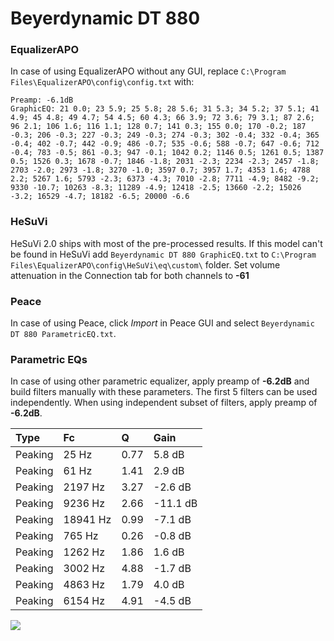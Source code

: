 # Beyerdynamic DT 880

### EqualizerAPO
In case of using EqualizerAPO without any GUI, replace `C:\Program Files\EqualizerAPO\config\config.txt`
with:
```
Preamp: -6.1dB
GraphicEQ: 21 0.0; 23 5.9; 25 5.8; 28 5.6; 31 5.3; 34 5.2; 37 5.1; 41 4.9; 45 4.8; 49 4.7; 54 4.5; 60 4.3; 66 3.9; 72 3.6; 79 3.1; 87 2.6; 96 2.1; 106 1.6; 116 1.1; 128 0.7; 141 0.3; 155 0.0; 170 -0.2; 187 -0.3; 206 -0.3; 227 -0.3; 249 -0.3; 274 -0.3; 302 -0.4; 332 -0.4; 365 -0.4; 402 -0.7; 442 -0.9; 486 -0.7; 535 -0.6; 588 -0.7; 647 -0.6; 712 -0.4; 783 -0.5; 861 -0.3; 947 -0.1; 1042 0.2; 1146 0.5; 1261 0.5; 1387 0.5; 1526 0.3; 1678 -0.7; 1846 -1.8; 2031 -2.3; 2234 -2.3; 2457 -1.8; 2703 -2.0; 2973 -1.8; 3270 -1.0; 3597 0.7; 3957 1.7; 4353 1.6; 4788 2.2; 5267 1.6; 5793 -2.3; 6373 -4.3; 7010 -2.8; 7711 -4.9; 8482 -9.2; 9330 -10.7; 10263 -8.3; 11289 -4.9; 12418 -2.5; 13660 -2.2; 15026 -3.2; 16529 -4.7; 18182 -6.5; 20000 -6.6
```

### HeSuVi
HeSuVi 2.0 ships with most of the pre-processed results. If this model can't be found in HeSuVi add
`Beyerdynamic DT 880 GraphicEQ.txt` to `C:\Program Files\EqualizerAPO\config\HeSuVi\eq\custom\` folder.
Set volume attenuation in the Connection tab for both channels to **-61**

### Peace
In case of using Peace, click *Import* in Peace GUI and select `Beyerdynamic DT 880 ParametricEQ.txt`.

### Parametric EQs
In case of using other parametric equalizer, apply preamp of **-6.2dB** and build filters manually
with these parameters. The first 5 filters can be used independently.
When using independent subset of filters, apply preamp of **-6.2dB**.

| Type    | Fc       |    Q | Gain     |
|:--------|:---------|:-----|:---------|
| Peaking | 25 Hz    | 0.77 | 5.8 dB   |
| Peaking | 61 Hz    | 1.41 | 2.9 dB   |
| Peaking | 2197 Hz  | 3.27 | -2.6 dB  |
| Peaking | 9236 Hz  | 2.66 | -11.1 dB |
| Peaking | 18941 Hz | 0.99 | -7.1 dB  |
| Peaking | 765 Hz   | 0.26 | -0.8 dB  |
| Peaking | 1262 Hz  | 1.86 | 1.6 dB   |
| Peaking | 3002 Hz  | 4.88 | -1.7 dB  |
| Peaking | 4863 Hz  | 1.79 | 4.0 dB   |
| Peaking | 6154 Hz  | 4.91 | -4.5 dB  |

![](https://raw.githubusercontent.com/jaakkopasanen/AutoEq/master/results/rtings/rtings/Beyerdynamic%20DT%20880/Beyerdynamic%20DT%20880.png)